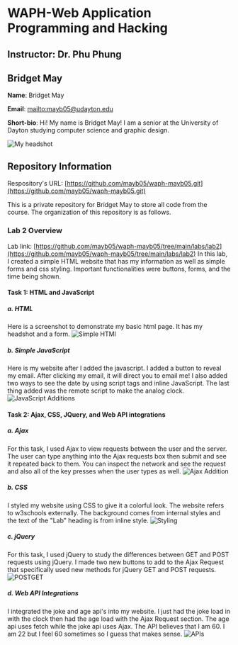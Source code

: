 # WAPH-Web Application Programming and Hacking

## Instructor: Dr. Phu Phung

## Bridget May

**Name**: Bridget May

**Email**: [mailto:mayb05@udayton.edu](mayb05@udayton.edu)

**Short-bio**: Hi! My name is Bridget May! I am a senior at the University of Dayton studying computer science and graphic design. 

![My headshot](https://media.licdn.com/dms/image/v2/D4E03AQHvk8lHxTiECQ/profile-displayphoto-shrink_200_200/profile-displayphoto-shrink_200_200/0/1713551502164?e=2147483647&v=beta&t=SuY7PS2d8f-eDm-pIhqAfLjnjmJ0WVn1xhShCborkbg)

## Repository Information

Respository's URL: [https://github.com/mayb05/waph-mayb05.git](https://github.com/mayb05/waph-mayb05.git)

This is a private repository for Bridget May to store all code from the course. The organization of this repository is as follows.

### Lab 2 Overview
Lab link: [https://github.com/mayb05/waph-mayb05/tree/main/labs/lab2](https://github.com/mayb05/waph-mayb05/tree/main/labs/lab2)
In this lab, I created a simple HTML website that has my information as well as simple forms and css styling. Important functionalities were buttons, forms, and the time being shown. 

#### Task 1: HTML and JavaScript
##### a. HTML
Here is a screenshot to demonstrate my basic html page. It has my headshot and a form. 
![Simple HTMl](simplehtml.png)

##### b. Simple JavaScript

Here is my website after I added the javascript. I added a button to reveal my email. After clicking my email, it will direct you to email me! I also added two ways to see the date by using script tags and inline JavaScript. The last thing added was the remote script to make the analog clock. 
![JavaScript Additions](javascript.png)

#### Task 2: Ajax, CSS, JQuery, and Web API integrations
##### a. Ajax

For this task, I used Ajax to view requests between the user and the server. The user can type anything into the Ajax requests box then submit and see it repeated back to them. You can inspect the network and see the request and also all of the key presses when the user types as well. 
![Ajax Addition](ajax.png)

##### b. CSS

I styled my website using CSS to give it a colorful look. The website refers to w3schools externally. The background comes from internal styles and the text of the "Lab" heading is from inline style. 
![Styling](css.png)

##### c. jQuery

For this task, I used jQuery to study the differences between GET and POST requests using jQuery. I made two new buttons to add to the Ajax Request that specifically used new methods for jQuery GET and POST requests. 
![POSTGET](jquery.png)

##### d. Web API Integrations

I integrated the joke and age api's into my website. I just had the joke load in with the clock then had the age load with the Ajax Request section. The age api uses fetch while the joke api uses Ajax. The API believes that I am 60. I am 22 but I feel 60 sometimes so I guess that makes sense. 
![APIs](agejoke.png)